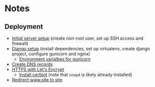 # Notes

## Deployment

* [Initial server setup](https://www.digitalocean.com/community/tutorials/how-to-set-up-django-with-postgres-nginx-and-gunicorn-on-ubuntu-16-04) (create non-root user, set up SSH access and firewall)
* [Django setup](https://www.digitalocean.com/community/tutorials/how-to-set-up-django-with-postgres-nginx-and-gunicorn-on-ubuntu-16-04) (install dependencies, set up virtualenv, create django project, configure gunicorn and nginx)
  * [Environment varialbes for gunicorn](https://stackoverflow.com/questions/25076295/gunicorn-environment-variable-setting)
* [Create DNS records](https://www.namecheap.com/support/knowledgebase/article.aspx/319/2237/how-can-i-set-up-an-a-address-record-for-my-domain/)
* [HTTPS with Let's Encrypt](https://www.digitalocean.com/community/tutorials/how-to-set-up-let-s-encrypt-with-nginx-server-blocks-on-ubuntu-16-04)
  * [Install certbot](https://certbot.eff.org/instructions) (note that `snapd` is likely already installed)
* [Redirect www.site to site](https://www.digitalocean.com/community/tutorials/how-to-redirect-www-to-non-www-with-nginx-on-centos-7)
